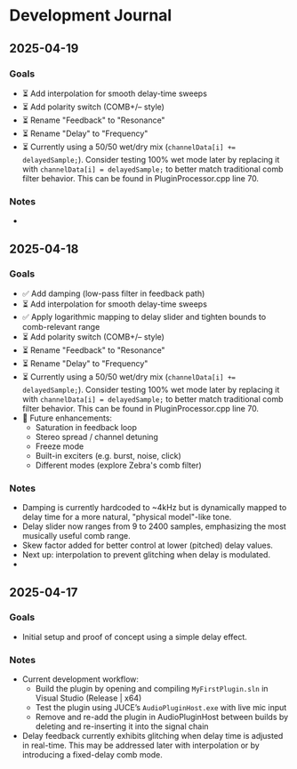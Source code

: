 # Development Journal

## 2025-04-19

### Goals
- ⏳ Add interpolation for smooth delay-time sweeps
- ⏳ Add polarity switch (COMB+/– style)
- ⏳ Rename "Feedback" to "Resonance"
- ⏳ Rename "Delay" to "Frequency"
- ⏳ Currently using a 50/50 wet/dry mix (`channelData[i] += delayedSample;`). Consider testing 100% wet mode later by replacing it with `channelData[i] = delayedSample;` to better match traditional comb filter behavior. This can be found in PluginProcessor.cpp line 70.

### Notes
-


## 2025-04-18

### Goals
- ✅ Add damping (low-pass filter in feedback path)
- ⏳ Add interpolation for smooth delay-time sweeps
- ✅ Apply logarithmic mapping to delay slider and tighten bounds to comb-relevant range
- ⏳ Add polarity switch (COMB+/– style)
- ⏳ Rename "Feedback" to "Resonance"
- ⏳ Rename "Delay" to "Frequency"
- ⏳ Currently using a 50/50 wet/dry mix (`channelData[i] += delayedSample;`). Consider testing 100% wet mode later by replacing it with `channelData[i] = delayedSample;` to better match traditional comb filter behavior. This can be found in PluginProcessor.cpp line 70.
- 🧠 Future enhancements:
  - Saturation in feedback loop
  - Stereo spread / channel detuning
  - Freeze mode
  - Built-in exciters (e.g. burst, noise, click)
  - Different modes (explore Zebra's comb filter)

### Notes
- Damping is currently hardcoded to ~4kHz but is dynamically mapped to delay time for a more natural, "physical model"-like tone.
- Delay slider now ranges from 9 to 2400 samples, emphasizing the most musically useful comb range.
- Skew factor added for better control at lower (pitched) delay values.
- Next up: interpolation to prevent glitching when delay is modulated.
-


## 2025-04-17

### Goals
- Initial setup and proof of concept using a simple delay effect.

### Notes
- Current development workflow:
  - Build the plugin by opening and compiling `MyFirstPlugin.sln` in Visual Studio (Release | x64)
  - Test the plugin using JUCE’s `AudioPluginHost.exe` with live mic input
  - Remove and re-add the plugin in AudioPluginHost between builds by deleting and re-inserting it into the signal chain
- Delay feedback currently exhibits glitching when delay time is adjusted in real-time. This may be addressed later with interpolation or by introducing a fixed-delay comb mode.
